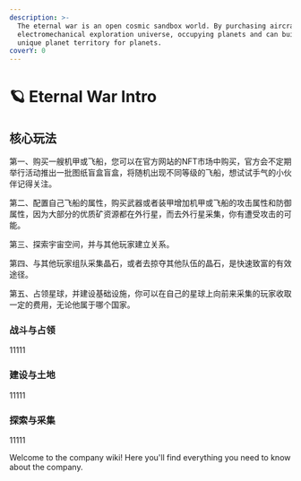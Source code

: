 ```yaml
---
description: >-
  The eternal war is an open cosmic sandbox world. By purchasing aircraft and
  electromechanical exploration universe, occupying planets and can build a
  unique planet territory for planets.
coverY: 0
---
```


# 🪐 Eternal War Intro

## 核心玩法

第一、购买一艘机甲或飞船，您可以在官方网站的NFT市场中购买，官方会不定期举行活动推出一批图纸盲盒盲盒，将随机出现不同等级的飞船，想试试手气的小伙伴记得关注。

第二、配置自己飞船的属性，购买武器或者装甲增加机甲或飞船的攻击属性和防御属性，因为大部分的优质矿资源都在外行星，而去外行星采集，你有遭受攻击的可能。

第三、探索宇宙空间，并与其他玩家建立关系。

第四、与其他玩家组队采集晶石，或者去掠夺其他队伍的晶石，是快速致富的有效途径。

第五、占领星球，并建设基础设施，你可以在自己的星球上向前来采集的玩家收取一定的费用，无论他属于哪个国家。

### 战斗与占领

11111

### 建设与土地

11111

### 探索与采集

11111



Welcome to the company wiki! Here you'll find everything you need to know about the company.
